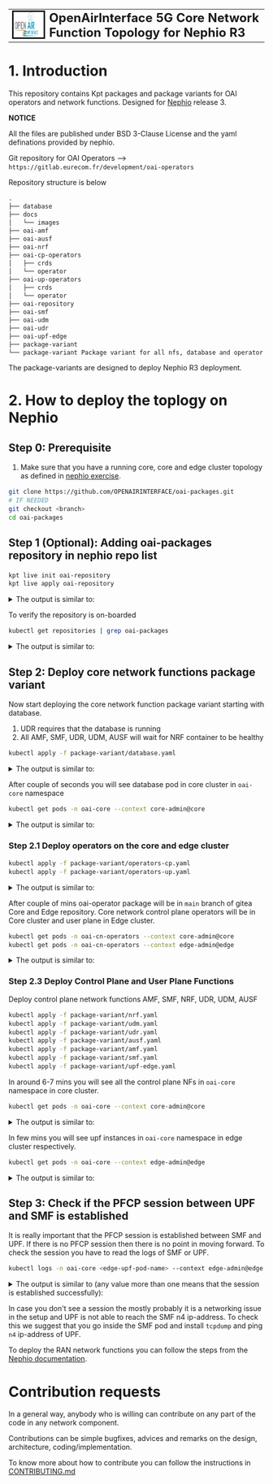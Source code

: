 <table style="border-collapse: collapse; border: none;">
  <tr style="border-collapse: collapse; border: none;">
    <td style="border-collapse: collapse; border: none;">
      <a href="http://www.openairinterface.org/">
         <img src="./docs/images/oai_final_logo.png" alt="" border=3 height=50 width=150>
         </img>
      </a>
    </td>
    <td style="border-collapse: collapse; border: none; vertical-align: center;">
      <b><font size = "5">OpenAirInterface 5G Core Network Function Topology for Nephio R3</font></b>
    </td>
  </tr>
</table>

# 1. Introduction

This repository contains Kpt packages and package variants for OAI operators and network functions. Designed for [Nephio](https://nephio.org/) release 3. 

**NOTICE**

All the files are published under BSD 3-Clause License and the yaml definations provided by nephio.

Git repository for OAI Operators --> `https://gitlab.eurecom.fr/development/oai-operators` 

Repository structure is below

```
.
├── database
├── docs
│   └── images
├── oai-amf
├── oai-ausf
├── oai-nrf
├── oai-cp-operators
│   ├── crds
│   └── operator
├── oai-up-operators
│   ├── crds
│   └── operator
├── oai-repository
├── oai-smf
├── oai-udm
├── oai-udr
├── oai-upf-edge
├── package-variant
└── package-variant	Package variant for all nfs, database and operator
```

The package-variants are designed to deploy Nephio R3 deployment. 

# 2. How to deploy the toplogy on Nephio

## Step 0: Prerequisite

1. Make sure that you have a running core, core and edge cluster topology as defined in [nephio exercise](https://github.com/nephio-project/docs/tree/main/content/en/docs/guides/install-guides). 

```bash
git clone https://github.com/OPENAIRINTERFACE/oai-packages.git
# IF NEEDED
git checkout <branch>
cd oai-packages
```

## Step 1 (Optional): Adding oai-packages repository in nephio repo list


```bash
kpt live init oai-repository
kpt live apply oai-repository
```

<details>
<summary>The output is similar to:</summary>

```console
installing inventory ResourceGroup CRD.
inventory update started
inventory update finished
apply phase started
repository.config.porch.kpt.dev/oai-packages apply successful
apply phase finished
reconcile phase started
repository.config.porch.kpt.dev/oai-packages reconcile pending
repository.config.porch.kpt.dev/oai-packages reconcile successful
reconcile phase finished
inventory update started
inventory update finished
apply result: 1 attempted, 1 successful, 0 skipped, 0 failed
reconcile result: 1 attempted, 1 successful, 0 skipped, 0 failed, 0 timed out
```
</details>

To verify the repository is on-boarded

```bash
kubectl get repositories | grep oai-packages
```

<details>
<summary>The output is similar to:</summary>

```console
NAME                      TYPE   CONTENT   DEPLOYMENT   READY   ADDRESS
oai-core-packages         git    Package   false        True    https://github.com/OPENAIRINTERFACE/oai-packages
```
</details>


## Step 2: Deploy core network functions package variant

Now start deploying the core network function package variant starting with database. 

1. UDR requires that the database is running 
2. All AMF, SMF, UDR, UDM, AUSF will wait for NRF container to be healthy

```bash
kubectl apply -f package-variant/database.yaml
```
<details>
<summary>The output is similar to:</summary>

```console
packagevariantset.config.porch.kpt.dev/core-oai-database created
```
</details>

After couple of seconds you will see database pod in core cluster in `oai-core` namespace

```bash
kubectl get pods -n oai-core --context core-admin@core
```
<details>
<summary>The output is similar to:</summary>

```console
NAME                     READY   STATUS    RESTARTS   AGE
mysql-5c6cb749bc-nsdsp   1/1     Running   0          47s
```
</details>

### Step 2.1 Deploy operators on the core and edge cluster

```bash
kubectl apply -f package-variant/operators-cp.yaml
kubectl apply -f package-variant/operators-up.yaml
```
<details>
<summary>The output is similar to:</summary>

```console
packagevariant.config.porch.kpt.dev/oai-cp-operators created
packagevariant.config.porch.kpt.dev/oai-up-operators created
```
</details>

After couple of mins oai-operator package will be in `main` branch of gitea Core and Edge repository. Core network control plane operators will be in Core cluster and user plane in Edge cluster.

```bash
kubectl get pods -n oai-cn-operators --context core-admin@core
kubectl get pods -n oai-cn-operators --context edge-admin@edge
```
<details>
<summary>The output is similar to:</summary>

```console
## control plane
NAME                                   READY   STATUS    RESTARTS   AGE
oai-amf-controller-55dfbf8c4-9qdl4     1/1     Running   0          2m24s
oai-ausf-controller-769d64999f-28ntm   1/1     Running   0          2m24s
oai-nrf-controller-67f556bf75-8svd5    1/1     Running   0          2m24s
oai-smf-controller-5b6db9f5cb-klfsw    1/1     Running   0          2m24s
oai-udm-controller-867847d4cb-qdrzl    1/1     Running   0          2m24s
oai-udr-controller-764f4bfdb9-zw622    1/1     Running   0          2m24s
## user plane
NAME                                  READY   STATUS    RESTARTS   AGE
oai-upf-controller-75cbc869cb-zchjl   1/1     Running   0          11s
```
</details>


### Step 2.3 Deploy Control Plane and User Plane Functions

Deploy control plane network functions AMF, SMF, NRF, UDR, UDM, AUSF

```bash
kubectl apply -f package-variant/nrf.yaml
kubectl apply -f package-variant/udm.yaml
kubectl apply -f package-variant/udr.yaml
kubectl apply -f package-variant/ausf.yaml
kubectl apply -f package-variant/amf.yaml
kubectl apply -f package-variant/smf.yaml
kubectl apply -f package-variant/upf-edge.yaml
```

In around 6-7 mins you will see all the control plane NFs in `oai-core` namespace in core cluster.

```bash
kubectl get pods -n oai-core --context core-admin@core
```
<details>
<summary>The output is similar to:</summary>

```console
NAME                             READY   STATUS    RESTARTS      AGE
amf-core-5667d55644-nkthg    1/1     Running   0             85s
ausf-core-77867547bb-vl92j   1/1     Running   0             85s
mysql-5c6cb749bc-hn26d       1/1     Running   0             15m
nrf-core-7c79d988f5-lszwk    1/1     Running   0             85s
smf-core-5966dfd454-fc484    1/1     Running   0             82s
udm-core-56f78c9c7c-44556    1/1     Running   0             85s
udr-core-6f685c97db-2vrb7    1/1     Running   0             85s
```
</details>

In few mins you will see upf instances in `oai-core` namespace in edge cluster respectively. 

```bash
kubectl get pods -n oai-core --context edge-admin@edge
```

<details>
<summary>The output is similar to:</summary>

```console
NAME                          READY   STATUS    RESTARTS   AGE
upf-edge-696976df64-gwn42   1/1     Running   0          42m
```
</details>

## Step 3: Check if the PFCP session between UPF and SMF is established

It is really important that the PFCP session is established between SMF and UPF. If there is no PFCP session then there is no point in moving forward. To check the session you have to read the logs of SMF or UPF. 

```bash
kubectl logs -n oai-core <edge-upf-pod-name> --context edge-admin@edge | grep 'Received SX HEARTBEAT REQUEST' | wc -l
```

<details>
<summary>The output is similar to (any value more than one means that the session is established successfully):</summary>

```console
26
```
</details>

In case you don't see a session the mostly probably it is a networking issue in the setup and UPF is not able to reach the SMF n4 ip-address. To check this we suggest that you go inside the SMF pod and install `tcpdump` and ping `n4` ip-address of UPF. 

To deploy the RAN network functions you can follow the steps from the [Nephio documentation](https://github.com/nephio-project/docs/blob/main/content/en/docs/guides/user-guides/exercise-2-oai.md). 

# Contribution requests

In a general way, anybody who is willing can contribute on any part of the code in any network component.

Contributions can be simple bugfixes, advices and remarks on the design, architecture, coding/implementation.

To know more about how to contribute you can follow the instructions in [CONTRIBUTING.md](./CONTRIBUTING.md)
